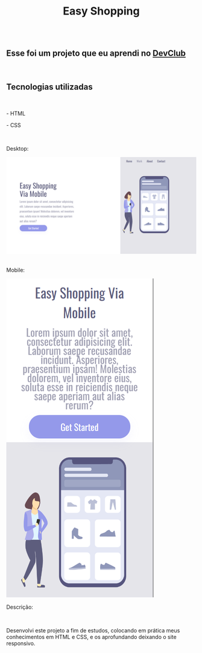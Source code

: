 <h1 align="center">Easy Shopping</h1>
<br>
<br>
<h2>Esse foi um projeto que eu aprendi no <a href="https://rodolfomori.com.br/devclub">DevClub</a></h2>
<br>

<h2>Tecnologias utilizadas</h2>
<br> 
<P>- HTML</P>  
<P>- CSS</P> 
<br> 
 <p>Desktop:</p>
<img src="https://github.com/andreyy5/Projeto-site-responsivo-1/blob/master/assets/projeto-COMPUTADOR.png?raw=true" alt="imagem-computador"/> 
<br> 
<br> 
<p>Mobile:</p>
<img src="https://github.com/andreyy5/Projeto-site-responsivo-1/blob/master/assets/projeto-CELULAR.png?raw=true" alt="imagem-celular"/> 

<p>Descrição:</p> 
<br> 
<p>Desenvolvi este projeto a fim de estudos, colocando em prática
    meus conhecimentos em HTML e CSS, e os aprofundando deixando o
    site responsivo.
</p>

